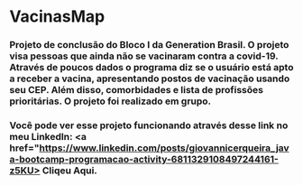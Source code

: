 # VacinasMap
### Projeto de conclusão do Bloco I da Generation Brasil. O projeto visa pessoas que ainda não se vacinaram contra a covid-19. Através de poucos dados o programa diz se o usuário está apto a receber a vacina, apresentando postos de vacinação usando seu CEP. Além disso, comorbidades e lista de profissões prioritárias. O projeto foi realizado em grupo.

### Você pode ver esse projeto funcionando através desse link no meu LinkedIn: <a href="https://www.linkedin.com/posts/giovannicerqueira_java-bootcamp-programacao-activity-6811329108497244161-z5KU> Cliqeu Aqui. </a>
